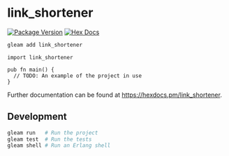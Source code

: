 # link_shortener

[![Package Version](https://img.shields.io/hexpm/v/link_shortener)](https://hex.pm/packages/link_shortener)
[![Hex Docs](https://img.shields.io/badge/hex-docs-ffaff3)](https://hexdocs.pm/link_shortener/)

```sh
gleam add link_shortener
```
```gleam
import link_shortener

pub fn main() {
  // TODO: An example of the project in use
}
```

Further documentation can be found at <https://hexdocs.pm/link_shortener>.

## Development

```sh
gleam run   # Run the project
gleam test  # Run the tests
gleam shell # Run an Erlang shell
```
